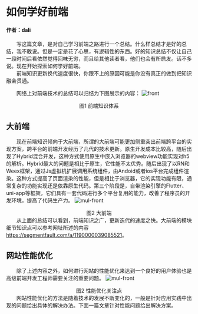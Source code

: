# 如何学好前端

  #### 作者：dali
  &emsp;&emsp;写这篇文章，是对自己学习前端之路进行一个总结。什么样总结才是好的总结，我不敢说。但是一定是花了心思，有逻辑性的东西。好的知识总结不仅让自己一段时间后看依然觉得回味无穷，而且给其他读者看，他们也会有所启发。话不多说。现在开始探索如何学好前端。  
  &emsp;&emsp;前端知识更新换代速度很快，你跟不上的原因可能是你没有真正的做到把知识融会贯通。  
  
  &emsp;&emsp;网络上对前端技术的总结可以归结为下图展示的内容：
    <img :src="$withBase('/前端体系.png')" alt="front">
    <center>图1 前端知识体系</center>
## 大前端

  &emsp;&emsp;现在前端知识倾向于大前端，所谓的大前端可能更加侧重突出前端跨平台的实现方案，跨平台的前端开发经历了几代的技术更新。原生开发成本比较高，随后出现了Hybrid混合开发，这种方式使用原生中嵌入浏览器的webview功能实现对h5的解析。Hybrid最大的问题是相比于原生，它性能不太优秀。随后出现了以RN和Weex框架，通过Js虚拟机扩展调用系统组件，由Andoid或者ios平台完成组件渲染。这种方式提高了页面渲染的性能，但是相比于浏览器，它的实现功能有限，通常复杂的功能实现还是依靠原生代码。第三个阶段是，自带渲染引擎的Flutter、uni-app等框架，它们具有一套代码进行多个平台复用的能力，改善了程序员的开发环境，提高了代码生产力。
    <img :src="$withBase('/大前端.png')" alt="mul-front">
    <center>图2 大前端</center>
  &emsp;&emsp;从上面的总结可以看到，前端知识之广，更新迭代的速度之快。大前端的模块细节知识点可以参考网址所述的内容<https://segmentfault.com/a/1190000039085521>。
  ## 网站性能优化

  &emsp;&emsp;除了上述内容之外，如何进行网站的性能优化来达到一个良好的用户体验也是高级前端开发工程师需要关注的重要问题。
   <img :src="$withBase('/网站性能优化关注点.png')" alt="mul-front">
   <center>图2 性能优化关注点</center>
  &emsp;&emsp;网站性能优化的方法是随着技术的发展不断变化的，一般是针对应用实践中出现的问题给出具体的解决办法。下面一篇文章针对性能问题给出解决方案。
  
  